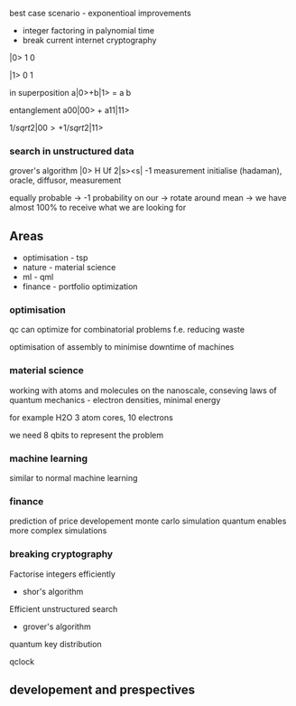 best case scenario - exponentioal improvements
- integer factoring in palynomial time
- break current internet cryptography

|0>
1
0

|1>
0
1

in superposition
a|0>+b|1> = 
a
b

entanglement
a00|00> + a11|11>

$1/sqrt{2}|00>+1/sqrt{2}|11>$ 



### search in unstructured data
grover's algorithm
|0> H Uf 2|s><s| -1 measurement
initialise (hadaman), oracle, diffusor, measurement

equally probable -> -1 probability on our -> rotate around mean -> we have almost 100% to receive what we are looking for



## Areas
- optimisation - tsp
- nature - material science
- ml - qml
- finance - portfolio optimization

### optimisation
qc can optimize for combinatorial problems
f.e. reducing waste

optimisation of assembly to minimise downtime of machines

### material science
working with atoms and molecules on the nanoscale, conseving laws of quantum mechanics - electron densities, minimal energy

for example H2O
3 atom cores, 10 electrons

we need 8 qbits to represent the problem

### machine learning
similar to normal machine learning

### finance
prediction of price developement
monte carlo simulation
quantum enables more complex simulations

### breaking cryptography
Factorise integers efficiently
- shor's algorithm

Efficient unstructured search
- grover's algorithm

quantum key distribution



qclock
## developement and prespectives
